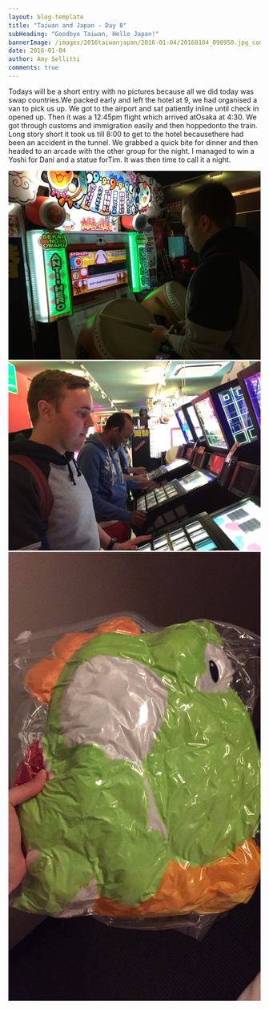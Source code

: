```yaml
---
layout: blog-template
title: "Taiwan and Japan - Day 8"
subHeading: "Goodbye Taiwan, Hello Japan!"
bannerImage: /images/2016taiwanjapan/2016-01-04/20160104_090950.jpg_compressed.JPEG
date: 2016-01-04
author: Amy Sellitti
comments: true
---
```


Todays will be a short entry with no pictures because all we did today was swap countries.We packed early and left the hotel at 9, we had organised a van to pick us up. We got to the airport and sat patiently inline until check in opened up. Then it was a 12:45pm flight which arrived atOsaka at 4:30. We got through customs and immigration easily and then hoppedonto the train. Long story short it took us till 8:00 to get to the hotel becausethere had been an accident in the tunnel. We grabbed a quick bite for dinner and then headed to an arcade with the other group for the night. I managed to win a Yoshi for Dani and a statue forTim. It was then time to call it a night. 

<div class="center-image"><img src="/images/2016taiwanjapan/2016-01-04/IMG_6852.jpg_compressed.JPEG" /></div>
<div class="center-image"><img src="/images/2016taiwanjapan/2016-01-04/IMG_6856.jpg_compressed.JPEG" /></div>
<div class="center-image"><img src="/images/2016taiwanjapan/2016-01-04/IMG_6859.jpg_compressed.JPEG" /></div>